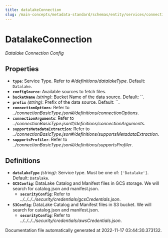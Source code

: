 ```yaml
---
title: datalakeConnection
slug: /main-concepts/metadata-standard/schemas/entity/services/connections/database/datalakeconnection
---
```


# DatalakeConnection

*Datalake Connection Config*

## Properties

- **`type`**: Service Type. Refer to *#/definitions/datalakeType*. Default: `Datalake`.
- **`configSource`**: Available sources to fetch files.
- **`bucketName`** *(string)*: Bucket Name of the data source. Default: ``.
- **`prefix`** *(string)*: Prefix of the data source. Default: ``.
- **`connectionOptions`**: Refer to *../connectionBasicType.json#/definitions/connectionOptions*.
- **`connectionArguments`**: Refer to *../connectionBasicType.json#/definitions/connectionArguments*.
- **`supportsMetadataExtraction`**: Refer to *../connectionBasicType.json#/definitions/supportsMetadataExtraction*.
- **`supportsProfiler`**: Refer to *../connectionBasicType.json#/definitions/supportsProfiler*.
## Definitions

- **`datalakeType`** *(string)*: Service type. Must be one of: `['Datalake']`. Default: `Datalake`.
- **`GCSConfig`**: DataLake Catalog and Manifest files in GCS storage. We will search for catalog.json and manifest.json.
  - **`securityConfig`**: Refer to *../../../../security/credentials/gcsCredentials.json*.
- **`S3Config`**: DataLake Catalog and Manifest files in S3 bucket. We will search for catalog.json and manifest.json.
  - **`securityConfig`**: Refer to *../../../../security/credentials/awsCredentials.json*.


Documentation file automatically generated at 2022-11-17 03:44:30.373132.
